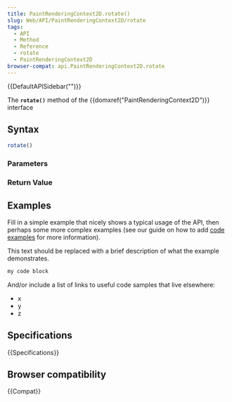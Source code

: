 ```yaml
---
title: PaintRenderingContext2D.rotate()
slug: Web/API/PaintRenderingContext2D/rotate
tags:
  - API
  - Method
  - Reference
  - rotate
  - PaintRenderingContext2D
browser-compat: api.PaintRenderingContext2D.rotate
---
```

{{DefaultAPISidebar("")}}

The **`rotate()`** method of the {{domxref("PaintRenderingContext2D")}} interface 

## Syntax

```js
rotate()
```

### Parameters



### Return Value



## Examples

Fill in a simple example that nicely shows a typical usage of the API, then perhaps some more complex examples (see our guide on how to add [code examples](/en-US/docs/MDN/Contribute/Structures/Code_examples) for more information).

This text should be replaced with a brief description of what the example demonstrates.

```js
my code block
```

And/or include a list of links to useful code samples that live elsewhere:

*   x
*   y
*   z

## Specifications

{{Specifications}}

## Browser compatibility

{{Compat}}

